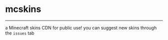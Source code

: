 # mcskins
---
a Minecraft skins CDN for public use!
you can suggest new skins through the `issues` tab
